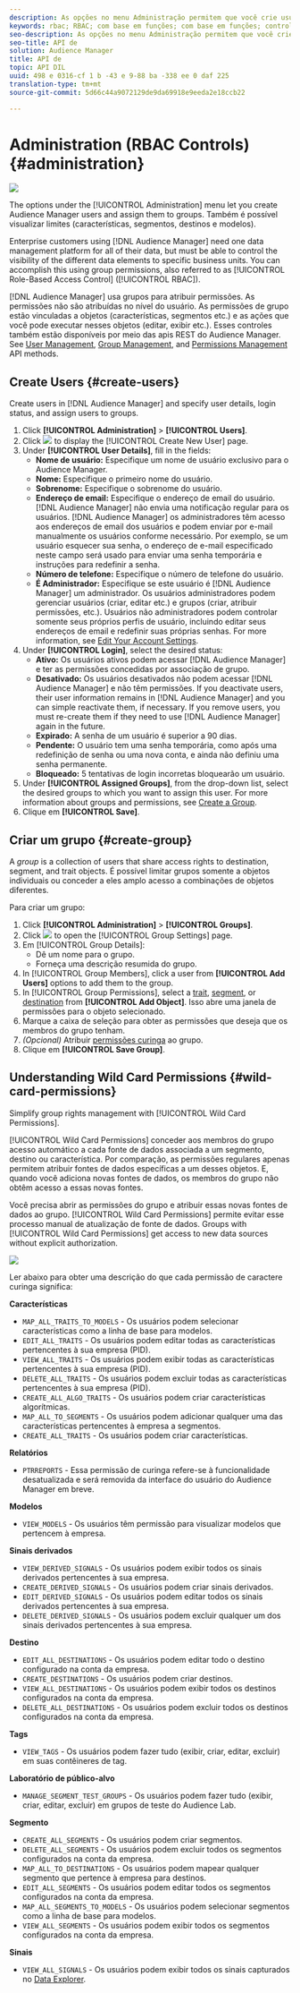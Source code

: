 ```yaml
---
description: As opções no menu Administração permitem que você crie usuários do Audience Manager e os atribua a grupos. Também é possível visualizar limites (características, segmentos, destinos e modelos).
keywords: rbac; RBAC; com base em funções; com base em funções; controles de acesso com base em funções
seo-description: As opções no menu Administração permitem que você crie usuários do Audience Manager e os atribua a grupos. Também é possível visualizar limites (características, segmentos, destinos e modelos).
seo-title: API de
solution: Audience Manager
title: API de
topic: API DIL
uuid: 498 e 0316-cf 1 b -43 e 9-88 ba -338 ee 0 daf 225
translation-type: tm+mt
source-git-commit: 5d66c44a9072129de9da69918e9eeda2e18ccb22

---
```



# Administration (RBAC Controls) {#administration}

![](assets/rbac-controls.png)

The options under the [!UICONTROL Administration] menu let you create Audience Manager users and assign them to groups. Também é possível visualizar limites (características, segmentos, destinos e modelos).

Enterprise customers using [!DNL Audience Manager] need one data management platform for all of their data, but must be able to control the visibility of the different data elements to specific business units. You can accomplish this using group permissions, also referred to as [!UICONTROL Role-Based Access Control] ([!UICONTROL RBAC]).

[!DNL Audience Manager] usa grupos para atribuir permissões. As permissões não são atribuídas no nível do usuário. As permissões de grupo estão vinculadas a objetos (características, segmentos etc.) e as ações que você pode executar nesses objetos (editar, exibir etc.). Esses controles também estão disponíveis por meio das apis REST do Audience Manager. See [User Management](/help/using/api/rest-api-main/aam-api-user-group-permission/aam-api-user.md), [Group Management](/help/using/api/rest-api-main/aam-api-user-group-permission/aam-api-group.md), and [Permissions Management](/help/using/api/rest-api-main/aam-api-user-group-permission/aam-api-permissions.md) API methods.

## Create Users {#create-users}

<!-- t_create_users.xml -->

Create users in [!DNL Audience Manager] and specify user details, login status, and assign users to groups.

1. Click **[!UICONTROL Administration]** &gt; **[!UICONTROL Users]**.
1. Click ![](assets/icon_add.png) to display the [!UICONTROL Create New User] page.
1. Under **[!UICONTROL User Details]**, fill in the fields:
   * **Nome de usuário:** Especifique um nome de usuário exclusivo para o Audience Manager.
   * **Nome:** Especifique o primeiro nome do usuário.
   * **Sobrenome:** Especifique o sobrenome do usuário.
   * **Endereço de email:** Especifique o endereço de email do usuário. [!DNL Audience Manager] não envia uma notificação regular para os usuários. [!DNL Audience Manager] os administradores têm acesso aos endereços de email dos usuários e podem enviar por e-mail manualmente os usuários conforme necessário. Por exemplo, se um usuário esquecer sua senha, o endereço de e-mail especificado neste campo será usado para enviar uma senha temporária e instruções para redefinir a senha.
   * **Número de telefone:** Especifique o número de telefone do usuário.
   * **É Administrador:** Especifique se este usuário é [!DNL Audience Manager] um administrador. Os usuários administradores podem gerenciar usuários (criar, editar etc.) e grupos (criar, atribuir permissões, etc.). Usuários não administradores podem controlar somente seus próprios perfis de usuário, incluindo editar seus endereços de email e redefinir suas próprias senhas. For more information, see [Edit Your Account Settings](../../features/administration/edit-account-settings.md).
1. Under **[!UICONTROL Login]**, select the desired status:
   * **Ativo:** Os usuários ativos podem acessar [!DNL Audience Manager] e ter as permissões concedidas por associação de grupo.
   * **Desativado:** Os usuários desativados não podem acessar [!DNL Audience Manager] e não têm permissões. If you deactivate users, their user information remains in [!DNL Audience Manager] and you can simple reactivate them, if necessary. If you remove users, you must re-create them if they need to use [!DNL Audience Manager] again in the future.
   * **Expirado:** A senha de um usuário é superior a 90 dias.
   * **Pendente:** O usuário tem uma senha temporária, como após uma redefinição de senha ou uma nova conta, e ainda não definiu uma senha permanente.
   * **Bloqueado:** 5 tentativas de login incorretas bloquearão um usuário.
1. Under **[!UICONTROL Assigned Groups]**, from the drop-down list, select the desired groups to which you want to assign this user.
For more information about groups and permissions, see [Create a Group](../../features/administration/administration-overview.md#create-group).
1. Clique em **[!UICONTROL Save]**.

## Criar um grupo {#create-group}

A *group* is a collection of users that share access rights to destination, segment, and trait objects. É possível limitar grupos somente a objetos individuais ou conceder a eles amplo acesso a combinações de objetos diferentes.

<!-- t_create_groups.xml -->

Para criar um grupo:

1. Click **[!UICONTROL Administration]** &gt; **[!UICONTROL Groups]**.
1. Click  ![](assets/icon_add.png) to open the [!UICONTROL Group Settings] page.
1. Em [!UICONTROL Group Details]:
   * Dê um nome para o grupo.
   * Forneça uma descrição resumida do grupo.
1. In [!UICONTROL Group Members], click a user from **[!UICONTROL Add Users]** options to add them to the group.
1. In [!UICONTROL Group Permissions], select a [trait](../../features/traits/trait-details-page.md), [segment](../../features/segments/segments-purpose.md), or [destination](../../features/destinations/destinations.md) from **[!UICONTROL Add Object]**.
Isso abre uma janela de permissões para o objeto selecionado.
1. Marque a caixa de seleção para obter as permissões que deseja que os membros do grupo tenham.
1. *(Opcional)* Atribuir [permissões curinga](../../features/administration/administration-overview.md#wild-card-permissions) ao grupo.
1. Clique em **[!UICONTROL Save Group]**.

## Understanding Wild Card Permissions {#wild-card-permissions}

Simplify group rights management with [!UICONTROL Wild Card Permissions].

<!-- c_wildcard_permissions.xml -->

[!UICONTROL Wild Card Permissions] conceder aos membros do grupo acesso automático a cada fonte de dados associada a um segmento, destino ou característica. Por comparação, as permissões regulares apenas permitem atribuir fontes de dados específicas a um desses objetos. E, quando você adiciona novas fontes de dados, os membros do grupo não obtêm acesso a essas novas fontes.

Você precisa abrir as permissões do grupo e atribuir essas novas fontes de dados ao grupo. [!UICONTROL Wild Card Permissions] permite evitar esse processo manual de atualização de fonte de dados. Groups with [!UICONTROL Wild Card Permissions] get access to new data sources without explicit authorization.

![](assets/wild-card.png)

Ler abaixo para obter uma descrição do que cada permissão de caractere curinga significa:

**Características**

* `MAP_ALL_TRAITS_TO_MODELS` - Os usuários podem selecionar características como a linha de base para modelos.
* `EDIT_ALL_TRAITS` - Os usuários podem editar todas as características pertencentes à sua empresa (PID).
* `VIEW_ALL_TRAITS` - Os usuários podem exibir todas as características pertencentes à sua empresa (PID).
* `DELETE_ALL_TRAITS` - Os usuários podem excluir todas as características pertencentes à sua empresa (PID).
* `CREATE_ALL_ALGO_TRAITS` - Os usuários podem criar características algorítmicas.
* `MAP_ALL_TO_SEGMENTS` - Os usuários podem adicionar qualquer uma das características pertencentes à empresa a segmentos.
* `CREATE_ALL_TRAITS` - Os usuários podem criar características.

**Relatórios**

* `PTRREPORTS` - Essa permissão de curinga refere-se à funcionalidade desatualizada e será removida da interface do usuário do Audience Manager em breve.

**Modelos**

* `VIEW_MODELS` - Os usuários têm permissão para visualizar modelos que pertencem à empresa.

**Sinais derivados**

* `VIEW_DERIVED_SIGNALS` - Os usuários podem exibir todos os sinais derivados pertencentes à sua empresa.
* `CREATE_DERIVED_SIGNALS` - Os usuários podem criar sinais derivados.
* `EDIT_DERIVED_SIGNALS` - Os usuários podem editar todos os sinais derivados pertencentes à sua empresa.
* `DELETE_DERIVED_SIGNALS` - Os usuários podem excluir qualquer um dos sinais derivados pertencentes à sua empresa.

**Destino**

* `EDIT_ALL_DESTINATIONS` - Os usuários podem editar todo o destino configurado na conta da empresa.
* `CREATE_DESTINATIONS` - Os usuários podem criar destinos.
* `VIEW_ALL_DESTINATIONS` - Os usuários podem exibir todos os destinos configurados na conta da empresa.
* `DELETE_ALL_DESTINATIONS` - Os usuários podem excluir todos os destinos configurados na conta da empresa.

**Tags**

* `VIEW_TAGS` - Os usuários podem fazer tudo (exibir, criar, editar, excluir) em suas contêineres de tag.

**Laboratório de público-alvo**

* `MANAGE_SEGMENT_TEST_GROUPS` - Os usuários podem fazer tudo (exibir, criar, editar, excluir) em grupos de teste do Audience Lab.

**Segmento**

* `CREATE_ALL_SEGMENTS` - Os usuários podem criar segmentos.
* `DELETE_ALL_SEGMENTS` - Os usuários podem excluir todos os segmentos configurados na conta da empresa.
* `MAP_ALL_TO_DESTINATIONS` - Os usuários podem mapear qualquer segmento que pertence à empresa para destinos.
* `EDIT_ALL_SEGMENTS` - Os usuários podem editar todos os segmentos configurados na conta da empresa.
* `MAP_ALL_SEGMENTS_TO_MODELS` - Os usuários podem selecionar segmentos como a linha de base para modelos.
* `VIEW_ALL_SEGMENTS` - Os usuários podem exibir todos os segmentos configurados na conta da empresa.

**Sinais**

* `VIEW_ALL_SIGNALS` - Os usuários podem exibir todos os sinais capturados no [Data Explorer](/help/using/features/data-explorer/data-explorer-overview.md).